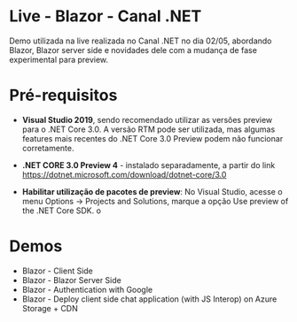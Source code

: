 # Live - Blazor - Canal .NET

Demo utilizada na live realizada no Canal .NET no dia 02/05, abordando Blazor, Blazor server side e novidades dele com a mudança de fase experimental para preview.

# Pré-requisitos

- **Visual Studio 2019**, sendo recomendado utilizar as versões preview para o .NET Core 3.0. A versão RTM pode ser utilizada, mas algumas features mais recentes do .NET Core 3.0 Preview podem não funcionar corretamente.

- **.NET CORE 3.0 Preview 4** - instalado separadamente, a partir do link https://dotnet.microsoft.com/download/dotnet-core/3.0

- **Habilitar utilização de pacotes de preview**: No Visual Studio, acesse o menu Options -> Projects and Solutions, marque a opção Use preview of the .NET Core SDK. o

# Demos

- Blazor - Client Side
- Blazor - Blazor Server Side
- Blazor - Authentication with Google
- Blazor - Deploy client side chat application (with JS Interop) on Azure Storage + CDN
